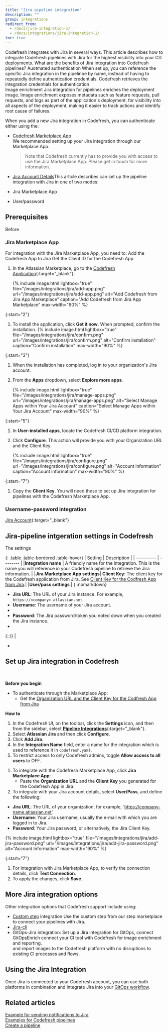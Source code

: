 ```yaml
---
title: "Jira pipeline integration"
description: ""
group: integrations
redirect_from:
  - /docs/jira-integration-1/
  - /docs/integrations/jira-integration-1/
toc: true
---
```

Codefresh integrates with Jira in several ways. This article describes how to integrate Codefresh pipelines with Jira for the highest visibility into your CD deployments.
What are the benefits of Jira integration into Codefresh pipelines?
Auotmated authentication
When set up, you can reference the specific Jira integration in the pipelinbe by name, instead of having to repeatedly define authentication credentials. Codefresh retrieves the integration credentials for authentication   
Image enrichment
Jira integration for pipelines enriches the deployment image. Image enrichment exposes metadata such as feature requests, pull requests, and logs as part of the application's deployment.  for visibility into all aspects of the deployment, making it easier to track actions and identify root cause of failures.  

When you add a new Jira integration in Codefresh, you can authenticate either using the:  
* [Codefresh Marketplace App]({{site.baseurl}}/docs/integrations/notifications/jira-integration/#authenticate-with-the-jira-client-key)  
  We recommended setting up your Jira integration through our Marketplace App.  
  > Note that Codefresh currently has to provide you with access to use the Jira Marketplace App. Please get in touch for more information.
 
* [Jira Account Details]({{site.baseurl}}/docs/integrations/notifications/jira-integration/#provide-account-details)This article describes  can set up the pipeline integration with Jira in one of two modes:

* Jira Marketplace App


* User/password

 

## Prerequisites

Before

### Jira Marketplace App
For integration with the Jira Marketplace App, you need to:
Add the Codefresh App to Jira
Get the Client ID for the Codefresh App



1. In the Atlassian Marketplace, go to the [Codefresh Application](https://marketplace.atlassian.com/apps/1224560/codefresh){:target="\_blank"}.
    
    {% include image.html 
    lightbox="true" 
    file="/images/integrations/jira/add-app.png" 
    url="/images/integrations/jira/add-app.png" 
    alt="Add Codefresh from Jira App Marketplace" 
    caption="Add Codefresh from Jira App Marketplace" 
    max-width="90%" 
    %}

{:start="2"}    
1. To install the application, click **Get it now**. When prompted, confirm the installation.
    {% include image.html 
    lightbox="true" 
    file="/images/integrations/jira/confirm.png" 
    url="/images/integrations/jira/confirm.png" 
    alt="Confirm installation" 
    caption="Confirm installation" 
    max-width="90%" 
    %}

{:start="3"}     
1. When the installation has completed, log in to your organization's Jira account.
1. From the **Apps** dropdown, select **Explore more apps**.

    {% include image.html 
    lightbox="true" 
    file="/images/integrations/jira/manage-apps.png" 
    url="/images/integrations/jira/manage-apps.png" 
    alt="Select Manage Apps within Your Jira Account" 
    caption="Select Manage Apps within Your Jira Account" 
    max-width="90%" 
    %}

{:start="5"}  
1. In **User-installed apps**, locate the Codefresh CI/CD platform integration.
1. Click **Configure**.
  This action will provide you with your Organization URL and the Client Key. 

    {% include image.html 
    lightbox="true" 
    file="/images/integrations/jira/configure.png" 
    url="/images/integrations/jira/configure.png" 
    alt="Account information" 
    caption="Account information" 
    max-width="90%" 
    %}

  
{:start="7"} 
1. Copy the **Client Key**. You will need these to set up Jira integration for pipelines with the Codefresh Marketplace App. 

### Username-password integration
[Jira Account](https://www.atlassian.com/software/jira){:target="\_blank"} 


## Jira-pipeline intgeration settings in Codefresh

The settings 

{: .table .table-bordered .table-hover}
| Setting    | Description     | 
| ----------  |  -------- | 
|**Integration name**       | A friendly name for the integration. This is the name you will reference in your Codefresh pipeline to retrieve the Jira information. |
|**Jira Marketplace App settings**| **Client Key**: The client key for the Codefresh application from Jira. See [Client Key for the Codfresh App from Jira](#jira-integration-with-marketplace-app).|
|**User/pass settings** | {::nomarkdown}<ul><li><b>Jira URL</b>: The URL of your Jira instance. For example, `https://<company>.atlassian.net`.</li><li><b>Username</b>: The username of your Jira account.<li><li><b>Password</b>: The Jira password/token you noted down when you created the Jira instance.<li> </ul> {::/} |




* 

## Set up Jira integration in Codefresh
<!---The goal of the Codefresh [GitOps Dashboard]({{site.baseurl}}/docs/ci-cd-guides/gitops-deployments/) is to provide the highest observability into your deployments. The Codefresh GitOps Dashboard tags the Jira issues associated to deployments automatically through the Codefresh Jira Integration. This section will provide an overview of setting up the integration. -->



<br />

**Before you begin**  

* To authenticate through the Marketplace App:
  * Get the [Organization URL and the Client Key for the Codfresh App from Jira](#jira-integration-with-marketplace-app)

**How to**  

1. In the Codefresh UI, on the toolbar, click the **Settings** icon, and then from the sidebar, select [**Pipeline Integrations**](https://g.codefresh.io/account-admin/account-conf/integration){:target="\_blank"}. 
1. Select **Atlassian Jira** and then click **Configure**.
1. Click **Add Jira**.
1. In the **Integration Name** field, enter a name for the integration which is used to reference it in `codefresh.yaml`.
1. To restrict access to only Codefresh admins, toggle **Allow access to all users** to OFF.
  <!--- >>When access is restricted, users **cannot** use the [CLI](https://codefresh-io.github.io/cli/){:target="\_blank"} or [API]({{site.baseurl}}/docs/integrations/codefresh-api/) to [programmatically access this Helm repository](https://codefresh-io.github.io/cli/contexts/){:target="\_blank"}.  
   Otherwise, all users from all your Codefresh teams will be able to access this Helm repository with CLI commands or API calls.  -->
1. To integrate with the Codefresh Marketplace App, click **Jira Marketplace App**:
   * Paste the **Organization URL** and the **Client Key** you generated for the Codefresh App in Jira. 
1. To integrate with your Jira account details, select **User/Pass**, and define the following:
  * **Jira URL**: The URL of your organization, for example, `https://company-name.atlassian.net’.
  * **Username**: Your Jira username, usually the e-mail with which you are logged in to Jira.
  * **Password**: Your Jira password, or alternatively, the Jira Client Key. 

{% include image.html 
lightbox="true" 
file="/images/integrations/jira/add-jira-password.png" 
url="/images/integrations/jira/add-jira-password.png" 
alt="Account Information" 
max-width="90%" 
%}

{:start="7"}
1. For integration with Jira Marketplace App, to verify the connection details, click **Test Connection**.
1. To apply the changes, click **Save**.



## More Jira integration options
Other integration options that Codefresh support include using:

* [Custom step]({{site.baseurl}}/docs/integrations/notifications/jira-integration/#use-jira-within-your-codefresh-pipeline) integration
  Use the custom step from our step marketplace to connect your pipelines with Jira.
* [Jira-cli]({{site.baseurl}}/docs/integrations/notifications/jira-integration/#using-your-own-jira-cli)
* GitOps-Jira integration: Set up a Jira integration for GitOps, connect GitOpsEnrich connect your CI tool with Codefresh for image enrichment and reporting.  
and report images to the Codefresh platform with no disruptions to existing CI processes and flows. 


## Using the Jira Integration

Once Jira is connected to your Codefresh account, you can use both platforms in combination and integrate Jira into your [GitOps workflow]({{site.baseurl}}/docs/ci-cd-guides/gitops-deployments/).

## Related articles  
[Example for sending notifications to Jira]({{site.baseurl}}/docs/example-catalog/ci-examples/sending-the-notification-to-jira/)  
[Examples for Codefresh pipelines]({{site.baseurl}}/docs/example-catalog/examples/)  
[Create a pipeline]({{site.baseurl}}/docs/pipelines/pipelines/)  



 
